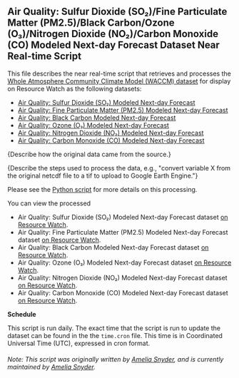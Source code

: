 ## Air Quality: Sulfur Dioxide (SO₂)/Fine Particulate Matter (PM2.5)/Black Carbon/Ozone (O₃)/Nitrogen Dioxide (NO₂)/Carbon Monoxide (CO) Modeled Next-day Forecast Dataset Near Real-time Script
This file describes the near real-time script that retrieves and processes the [Whole Atmosphere Community Climate Model (WACCM) dataset](https://www2.acom.ucar.edu/gcm/waccm) for display on Resource Watch as the following datasets:
* [Air Quality: Sulfur Dioxide (SO₂) Modeled Next-day Forecast](https://resourcewatch.org/data/explore/cit038-Air-Quality-Modeled-Forecast-WACCM-SO)
* [Air Quality: Fine Particulate Matter (PM2.5) Modeled Next-day Forecast](https://resourcewatch.org/data/explore/cit038-Air-Quality-Modeled-Forecast-WACCM-PM-25)
* [Air Quality: Black Carbon Modeled Next-day Forecast](https://resourcewatch.org/data/explore/cit038-Air-Quality-Modeled-Forecast-WACCM-Black-Carbon)
* [Air Quality: Ozone (O₃) Modeled Next-day Forecast](https://resourcewatch.org/data/explore/cit038-Air-Quality-Modeled-Forecast-WACCM-O)
* [Air Quality: Nitrogen Dioxide (NO₂) Modeled Next-day Forecast](https://resourcewatch.org/data/explore/cit038-Air-Quality-Modeled-Forecast-WACCM-NO)
* [Air Quality: Carbon Monoxide (CO) Modeled Next-day Forecast](https://resourcewatch.org/data/explore/cit038-Air-Quality-Modeled-Forecast-WACCM-CO)

{Describe how the original data came from the source.}

{Describe the steps used to process the data, e.g., "convert variable X from the original netcdf file to a tif to upload to Google Earth Engine."}

Please see the [Python script](https://github.com/resource-watch/nrt-scripts/blob/master/cit_038_waccm_atmospheric_chemistry_model/contents/src/__init__.py) for more details on this processing.

You can view the processed 
* Air Quality: Sulfur Dioxide (SO₂) Modeled Next-day Forecast dataset [on Resource Watch](https://resourcewatch.org/data/explore/cit038-Air-Quality-Modeled-Forecast-WACCM-SO).
* Air Quality: Fine Particulate Matter (PM2.5) Modeled Next-day Forecast dataset [on Resource Watch](https://resourcewatch.org/data/explore/cit038-Air-Quality-Modeled-Forecast-WACCM-PM-25).
* Air Quality: Black Carbon Modeled Next-day Forecast dataset [on Resource Watch](https://resourcewatch.org/data/explore/cit038-Air-Quality-Modeled-Forecast-WACCM-Black-Carbon).
* Air Quality: Ozone (O₃) Modeled Next-day Forecast dataset [on Resource Watch](https://resourcewatch.org/data/explore/cit038-Air-Quality-Modeled-Forecast-WACCM-O).
* Air Quality: Nitrogen Dioxide (NO₂) Modeled Next-day Forecast dataset [on Resource Watch](https://resourcewatch.org/data/explore/cit038-Air-Quality-Modeled-Forecast-WACCM-NO).
* Air Quality: Carbon Monoxide (CO) Modeled Next-day Forecast dataset [on Resource Watch](https://resourcewatch.org/data/explore/cit038-Air-Quality-Modeled-Forecast-WACCM-CO).


**Schedule**

This script is run daily. The exact time that the script is run to update the dataset can be found in the the `time.cron` file. This time is in Coordinated Universal Time (UTC), expressed in cron format.

###### Note: This script was originally written by [Amelia Snyder](https://www.wri.org/profile/amelia-snyder), and is currently maintained by [Amelia Snyder](https://www.wri.org/profile/amelia-snyder).
